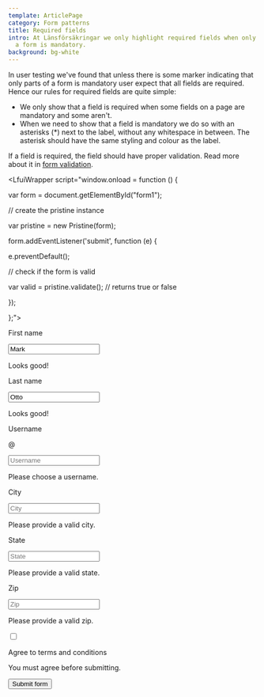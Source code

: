 ```yaml
---
template: ArticlePage
category: Form patterns
title: Required fields
intro: At Länsförsäkringar we only highlight required fields when only parts of
  a form is mandatory.
background: bg-white
---
```

In user testing we've found that  unless there is some marker indicating that only parts of a form is mandatory user expect that all fields are required. Hence our rules for required fields are quite simple:

* We only show that a field is required when some fields on a page are mandatory and some aren't.
* When we need to show that a field is mandatory we do so with an asterisks (*) next to the label, without any whitespace in between. The asterisk should have the same styling and colour as the label.

If a field is required, the field should have proper validation. Read more about it in [form validation](../form-validation).

<LfuiWrapper script="window.onload = function () {



var form = document.getElementById("form1");



// create the pristine instance

var pristine = new Pristine(form);



form.addEventListener('submit', function (e) {

e.preventDefault();

// check if the form is valid

var valid = pristine.validate(); // returns true or false

});

};">
<form id="needs-validation" class="needs-validation" novalidate>

<div class="form-row">

<div class="col-md-4 mb-3">

<label for="validationCustom01">First name</label>

<input type="text" class="form-control" id="validationCustom01" placeholder="First name" value="Mark" required>

<div class="valid-feedback">

Looks good!

</div>

</div>

<div class="col-md-4 mb-3">

<label for="validationCustom02">Last name</label>

<input type="text" class="form-control" id="validationCustom02" placeholder="Last name" value="Otto" required>

<div class="valid-feedback">

Looks good!

</div>

</div>

<div class="col-md-4 mb-3">

<label for="validationCustomUsername">Username</label>

<div class="input-group">

<div class="input-group-prepend">

<span class="input-group-text" id="inputGroupPrepend">@</span>

</div>

<input type="text" class="form-control" id="validationCustomUsername" placeholder="Username" aria-describedby="inputGroupPrepend" required>

<div class="invalid-feedback">

Please choose a username.

</div>

</div>

</div>

</div>

<div class="form-row">

<div class="col-md-6 mb-3">

<label for="validationCustom03">City</label>

<input type="text" class="form-control" id="validationCustom03" placeholder="City" required>

<div class="invalid-feedback">

Please provide a valid city.

</div>

</div>

<div class="col-md-3 mb-3">

<label for="validationCustom04">State</label>

<input type="text" class="form-control" id="validationCustom04" placeholder="State" required>

<div class="invalid-feedback">

Please provide a valid state.

</div>

</div>

<div class="col-md-3 mb-3">

<label for="validationCustom05">Zip</label>

<input type="text" class="form-control" id="validationCustom05" placeholder="Zip" required>

<div class="invalid-feedback">

Please provide a valid zip.

</div>

</div>

</div>

<div class="form-group">

<div class="form-check">

<input class="form-check-input" type="checkbox" value="" id="invalidCheck" required>

<label class="form-check-label" for="invalidCheck">

Agree to terms and conditions

</label>

<div class="invalid-feedback">

You must agree before submitting.

</div>

</div>

</div>

<button class="btn btn-primary" type="submit">Submit form</button>

</form>
</LfuiWrapper>